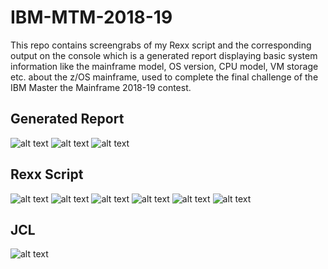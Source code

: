 # IBM-MTM-2018-19
This repo contains screengrabs of my Rexx script and the corresponding output on the console which is a generated report displaying basic system information like the mainframe model, OS version, CPU model, VM storage etc. about the z/OS mainframe, used to complete the final challenge of the IBM Master the Mainframe 2018-19 contest.

## Generated Report 
![alt text](https://github.com/Shbh11/IBM-MTM-2018-19/blob/master/Console_Screengrabs/ch15(1).JPG)
![alt text](https://github.com/Shbh11/IBM-MTM-2018-19/blob/master/Console_Screengrabs/ch15(2).JPG)
![alt text](https://github.com/Shbh11/IBM-MTM-2018-19/blob/master/Console_Screengrabs/ch15(3).JPG)


## Rexx Script
![alt text](https://github.com/Shbh11/IBM-MTM-2018-19/blob/master/Console_Screengrabs/ch15rexx1.JPG)
![alt text](https://github.com/Shbh11/IBM-MTM-2018-19/blob/master/Console_Screengrabs/ch15rexx2.JPG)
![alt text](https://github.com/Shbh11/IBM-MTM-2018-19/blob/master/Console_Screengrabs/ch15rexx3.JPG)
![alt text](https://github.com/Shbh11/IBM-MTM-2018-19/blob/master/Console_Screengrabs/ch15rexx4.JPG)
![alt text](https://github.com/Shbh11/IBM-MTM-2018-19/blob/master/Console_Screengrabs/ch15rexx5.JPG)
![alt text](https://github.com/Shbh11/IBM-MTM-2018-19/blob/master/Console_Screengrabs/ch15rexx6.JPG)

## JCL
![alt text](https://github.com/Shbh11/IBM-MTM-2018-19/blob/master/Console_Screengrabs/ch15JCL.JPG)
